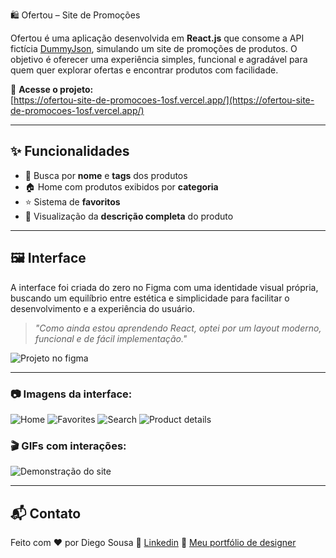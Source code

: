  🛍️ Ofertou – Site de Promoções

Ofertou é uma aplicação desenvolvida em **React.js** que consome a API fictícia [DummyJson](https://dummyjson.com/), simulando um site de promoções de produtos. O objetivo é oferecer uma experiência simples, funcional e agradável para quem quer explorar ofertas e encontrar produtos com facilidade.

🔗 **Acesse o projeto:**  
[https://ofertou-site-de-promocoes-1osf.vercel.app/](https://ofertou-site-de-promocoes-1osf.vercel.app/)

---

## ✨ Funcionalidades

- 🔎 Busca por **nome** e **tags** dos produtos  
- 🏠 Home com produtos exibidos por **categoria**  
- ⭐ Sistema de **favoritos**  
- 📄 Visualização da **descrição completa** do produto

---

## 🖼️ Interface

A interface foi criada do zero no Figma com uma identidade visual própria, buscando um equilíbrio entre estética e simplicidade para facilitar o desenvolvimento e a experiência do usuário.

> _"Como ainda estou aprendendo React, optei por um layout moderno, funcional e de fácil implementação."_

![Projeto no figma](image.png)

---

### 📷 Imagens da interface:
![Home](image-2.png)
![Favorites](image-3.png)
![Search](image-4.png)
![Product details](image-5.png)

### 🎬 GIFs com interações:
![Demonstração do site](ofertou-site.gif)

---

## 📬 Contato

Feito com ❤️ por Diego Sousa 
🔗 [Linkedin](https://www.linkedin.com/in/diego-sousa-4b2295188/)
🔗 [Meu portfólio de designer](https://www.behance.net/diegosousa8)